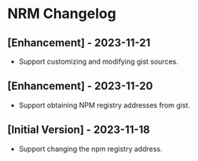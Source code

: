 # NRM Changelog

## [Enhancement] - 2023-11-21
- Support customizing and modifying gist sources.

## [Enhancement] - 2023-11-20
- Support obtaining NPM registry addresses from gist.

## [Initial Version] - 2023-11-18 
- Support changing the npm registry address.
